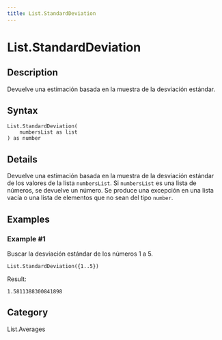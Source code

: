 ```yaml
---
title: List.StandardDeviation
---
```


# List.StandardDeviation


## Description

Devuelve una estimación basada en la muestra de la desviación estándar.


## Syntax

```powerquery
List.StandardDeviation(
    numbersList as list
) as number
```


## Details

Devuelve una estimación basada en la muestra de la desviación estándar de los valores de la lista <code>numbersList</code>.    Si <code>numbersList</code> es una lista de números, se devuelve un número.    Se produce una excepción en una lista vacía o una lista de elementos que no sean del tipo <code>number</code>.


## Examples

### Example #1 
Buscar la desviación estándar de los números 1 a 5.
```powerquery
List.StandardDeviation({1..5})
```

Result: 
```powerquery
1.5811388300841898
```




## Category
List.Averages
